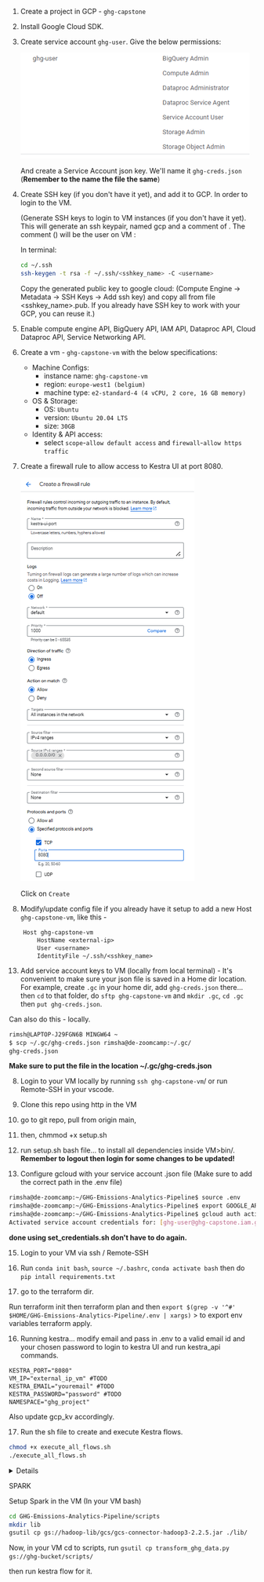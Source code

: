 1. Create a project in GCP - `ghg-capstone` 
2. Install Google Cloud SDK.
3. Create service account `ghg-user`. Give the below permissions:

    ![alt text](../images/permissions.png) 

   And create a Service Account json key. We'll name it `ghg-creds.json` (**Remember to the name the file the same**)

4. Create SSH key (if you don't have it yet), and add it to GCP. In order to login to the VM.

    (Generate SSH keys to login to VM instances (if you don't have it yet). This will generate an ssh keypair, named gcp and a comment of <username>. The comment (<username>) will be the user on VM :

    In terminal:

    ```bash
    cd ~/.ssh
    ssh-keygen -t rsa -f ~/.ssh/<sshkey_name> -C <username>
    ```

    Copy the generated public key to google cloud: (Compute Engine -> Metadata -> SSH Keys -> Add ssh key) and copy all from file <sshkey_name>.pub. If you already have SSH key to work with your GCP, you can reuse it.)

5. Enable compute engine API, BigQuery API, IAM API, Dataproc API, Cloud Dataproc API, Service Networking API. 
6. Create a vm - `ghg-capstone-vm` with the below specifications:
    - Machine Configs: 
        - instance name: `ghg-capstone-vm`
        - region: `europe-west1 (belgium)`
        - machine type: `e2-standard-4 (4 vCPU, 2 core, 16 GB memory)`
    - OS & Storage:
        - OS: `Ubuntu`
        - version: `Ubuntu 20.04 LTS`
        - size: `30GB`
    - Identity & API access:
        - select `scope`-`allow default access` and `firewall`-`allow https traffic`

7. Create a firewall rule to allow access to Kestra UI at port 8080. 

    ![alt text](../images/firewall_rule.png)

    Click on `Create`

7. Modify/update config file if you already have it setup to add a new Host `ghg-capstone-vm`, like this - 
```
    Host ghg-capstone-vm 
        HostName <external-ip>
        User <username> 
        IdentityFile ~/.ssh/<sshkey_name>
```

13. Add service account keys to VM (locally from local terminal) - It's convenient to make sure your json file is saved in a Home dir location.
For example, create `.gc` in your home dir, add `ghg-creds.json` there...  then `cd` to that folder, do `sftp ghg-capstone-vm` and `mkdir .gc`, `cd .gc` then `put ghg-creds.json`.  

Can also do this - locally. 
```bash
rimsh@LAPTOP-J29FGN6B MINGW64 ~
$ scp ~/.gc/ghg-creds.json rimsha@de-zoomcamp:~/.gc/
ghg-creds.json                                                                            100% 2346    72.6KB/s   00:00
```

**Make sure to put the file in the location ~/.gc/ghg-creds.json**

8. Login to your VM locally by running `ssh ghg-capstone-vm`/ or run Remote-SSH in your vscode. 



9. Clone this repo using http in the VM

10. go to git repo, pull from origin main, 
11. then, chmmod +x setup.sh 
12. run setup.sh bash file... to install all dependencies inside VM>bin/. **Remember to logout then login for some changes to be updated!**

14. Configure gcloud with your service account .json file (Make sure to add the correct path in the .env file)
```bash
rimsha@de-zoomcamp:~/GHG-Emissions-Analytics-Pipeline$ source .env
rimsha@de-zoomcamp:~/GHG-Emissions-Analytics-Pipeline$ export GOOGLE_APPLICATION_CREDENTIALS=$KEY_PATH
rimsha@de-zoomcamp:~/GHG-Emissions-Analytics-Pipeline$ gcloud auth activate-service-account --key-file=$KEY_PATH
Activated service account credentials for: [ghg-user@ghg-capstone.iam.gserviceaccount.com]
```
**done using set_credentials.sh don't have to do again.**

15. Login to your VM via ssh / Remote-SSH 

15. Run `conda init bash`, `source ~/.bashrc`, `conda activate bash` then do `pip intall requirements.txt`

16. go to the terraform dir. 

Run 
terraform init
then 
terraform plan and 
then
`export $(grep -v '^#' $HOME/GHG-Emissions-Analytics-Pipeline/.env | xargs)`  > to export env variables
terraform apply. 


16. Running kestra... modify email and pass in .env to a valid email id and your chosen password to login to kestra UI and run kestra_api commands. 
```
KESTRA_PORT="8080"
VM_IP="external_ip_vm" #TODO
KESTRA_EMAIL="youremail" #TODO
KESTRA_PASSWORD="password" #TODO
NAMESPACE="ghg_project"
```

Also update gcp_kv accordingly. 

17. Run the sh file to create and execute Kestra flows. 

```bash
chmod +x execute_all_flows.sh 
./execute_all_flows.sh
```





<details>
Command to run the flow 1 - `curl -v -X POST "http://34.78.176.130:8080/api/v1/flows" -H "Content-Type: application/x-yaml" -u "bashirrimsha22@gmail.com:kestra" --data-binary @created-by-api.yml`

Command to execute the flow 1 - `curl -X POST "http://34.78.176.130:8080/api/v1/executions/company.gk/created_by_api"` 


#Note -region, location, project_id defined in env. 

run api command to add key-value pair for `GCP_CREDS`


curl -v -X PUT "http://34.78.176.130:8080/api/v1/namespaces/your_namespace/kv/GCP_CREDS" \
     -H "Content-Type: application/json" \
     -u "bashirrimsha22@gmail.com:kestra" \
     --data-binary @~/.gc/gcp_creds.json

To verify:

curl -X GET "http://34.78.176.130:8080/api/v1/namespaces/your_namespace/kv/GCP_CREDS" \
     -u "bashirrimsha22@gmail.com:kestra"

curl -v POST "http://34.38.225.163:8080/api/v1/flows" \
    -H "Content-Type: application/x-yaml" \
    -u "bashirrimsha22@gmail.com:kestra" \
    --data-binary @gcp_kv.yml

</details>


SPARK

Setup Spark in the VM (In your VM bash)

```bash
cd GHG-Emissions-Analytics-Pipeline/scripts
mkdir lib
gsutil cp gs://hadoop-lib/gcs/gcs-connector-hadoop3-2.2.5.jar ./lib/
```

Now, in your VM cd to scripts, run `gsutil cp transform_ghg_data.py gs://ghg-bucket/scripts/` 

then run kestra flow for it. 